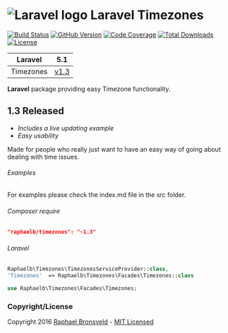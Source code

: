 ![Laravel logo](http://laravel.com/assets/img/laravel-logo.png)  Laravel Timezones
========================

[![Build Status](https://img.shields.io/badge/build-passing-brightgreen.svg)](https://packagist.org/packages/raphaelb/timezones)
[![GitHub Version](https://img.shields.io/github/release/raphaelbronsveld/timezones.svg?branch=master&style=flat-square)](https://packagist.org/packages/raphaelb/timezones)
[![Code Coverage](https://img.shields.io/badge/coverage-100%-green.svg?style=flat-square)](https://packagist.org/packages/raphaelb/timezones)
[![Total Downloads](https://img.shields.io/packagist/dt/raphaelb/timezones.svg?style=flat-square)](https://packagist.org/packages/raphaelb/timezones)
[![License](http://img.shields.io/badge/license-MIT-ff69b4.svg?style=flat-square)](http://RaphaelBronsveld.mit-license.org)


| **Laravel** | 5.1 |
|:-----------:|:----:|
| Timezones | [v1.3](tree/master) |
  
**Laravel** package providing easy Timezone functionality.

## 1.3 Released
- *Includes a live updating example*
- *Easy usability*

Made for people who really just want to have an easy way of going about dealing with time issues. 

###### Examples

For examples please check the index.md file in the src folder.

    
###### Composer require
```JSON
"raphaelb/timezones": "~1.3"
```

###### Laravel
```php
Raphaelb\Timezones\TimezonesServiceProvider::class,
'Timezones'  => Raphaelb\Timezones\Facades\Timezones::class

use Raphaelb\Timezones\Facades\Timezones;
```

### Copyright/License
Copyright 2016 [Raphael Bronsveld](https://github.com/RaphaelBronsveld) - [MIT Licensed](http://RaphaelBronsveld.mit-license.org) 